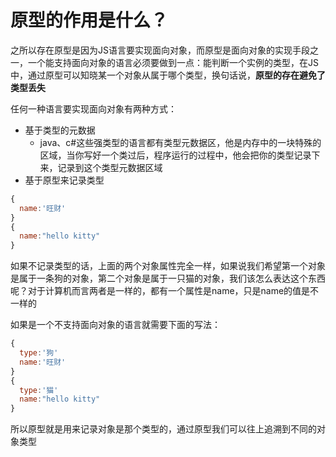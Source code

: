 # 原型的作用是什么？

之所以存在原型是因为JS语言要实现面向对象，而原型是面向对象的实现手段之一，一个能支持面向对象的语言必须要做到一点：能判断一个实例的类型，在JS中，通过原型可以知晓某一个对象从属于哪个类型，换句话说，**原型的存在避免了类型丢失**

任何一种语言要实现面向对象有两种方式：

- 基于类型的元数据
  - java、c#这些强类型的语言都有类型元数据区，他是内存中的一块特殊的区域，当你写好一个类过后，程序运行的过程中，他会把你的类型记录下来，记录到这个类型元数据区域
- 基于原型来记录类型

```js
{
  name:'旺财'
}
{
  name:"hello kitty"
}
```

如果不记录类型的话，上面的两个对象属性完全一样，如果说我们希望第一个对象是属于一条狗的对象，第二个对象是属于一只猫的对象，我们该怎么表达这个东西呢？对于计算机而言两者是一样的，都有一个属性是name，只是name的值是不一样的

如果是一个不支持面向对象的语言就需要下面的写法：

```js
{
  type:'狗'
  name:'旺财'
}
{
  type:'猫'
  name:"hello kitty"
}
```

所以原型就是用来记录对象是那个类型的，通过原型我们可以往上追溯到不同的对象类型
